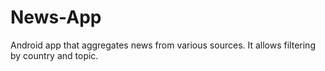 # News-App
Android app that aggregates news from various sources. It allows filtering by country and topic.
